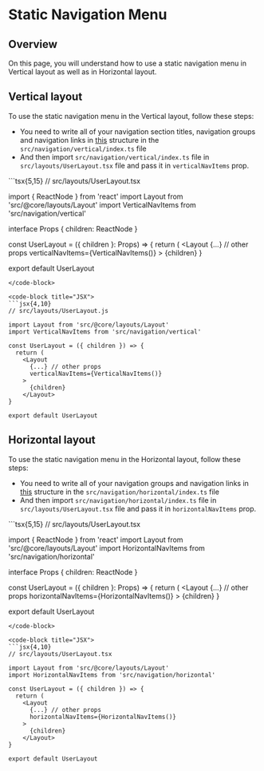 # Static Navigation Menu

## Overview

On this page, you will understand how to use a static navigation menu in Vertical layout as well as in Horizontal layout.

## Vertical layout

To use the static navigation menu in the Vertical layout, follow these steps:

- You need to write all of your navigation section titles, navigation groups and navigation links in [this](/guide/layout/navigation-menu-structure.html#vertical-navigation-structure) structure in the `src/navigation/vertical/index.ts` file
- And then import `src/navigation/vertical/index.ts` file in `src/layouts/UserLayout.tsx` file and pass it in `verticalNavItems` prop.

<code-group>
<code-block title="TSX" active>
```tsx{5,15}
// src/layouts/UserLayout.tsx

import { ReactNode } from 'react'
import Layout from 'src/@core/layouts/Layout'
import VerticalNavItems from 'src/navigation/vertical'

interface Props {
  children: ReactNode
}

const UserLayout = ({ children }: Props) => {
  return (
    <Layout
      {...} // other props
      verticalNavItems={VerticalNavItems()}
    >
      {children}
    </Layout>
}

export default UserLayout
```
</code-block>

<code-block title="JSX">
```jsx{4,10}
// src/layouts/UserLayout.js

import Layout from 'src/@core/layouts/Layout'
import VerticalNavItems from 'src/navigation/vertical'

const UserLayout = ({ children }) => {
  return (
    <Layout
      {...} // other props
      verticalNavItems={VerticalNavItems()}
    >
      {children}
    </Layout>
}

export default UserLayout
```
</code-block>
</code-group>

## Horizontal layout

To use the static navigation menu in the Horizontal layout, follow these steps:

- You need to write all of your navigation groups and navigation links in [this](/guide/layout/navigation-menu-structure.html#horizontal-navigation-structure) structure in the `src/navigation/horizontal/index.ts` file
- And then import `src/navigation/horizontal/index.ts` file in `src/layouts/UserLayout.tsx` file and pass it in `horizontalNavItems` prop.

<code-group>
<code-block title="TSX" active>
```tsx{5,15}
// src/layouts/UserLayout.tsx

import { ReactNode } from 'react'
import Layout from 'src/@core/layouts/Layout'
import HorizontalNavItems from 'src/navigation/horizontal'

interface Props {
  children: ReactNode
}

const UserLayout = ({ children }: Props) => {
  return (
    <Layout
      {...} // other props
      horizontalNavItems={HorizontalNavItems()}
    >
      {children}
    </Layout>
}

export default UserLayout
```
</code-block>

<code-block title="JSX">
```jsx{4,10}
// src/layouts/UserLayout.tsx

import Layout from 'src/@core/layouts/Layout'
import HorizontalNavItems from 'src/navigation/horizontal'

const UserLayout = ({ children }) => {
  return (
    <Layout
      {...} // other props
      horizontalNavItems={HorizontalNavItems()}
    >
      {children}
    </Layout>
}

export default UserLayout
```
</code-block>
</code-group>
